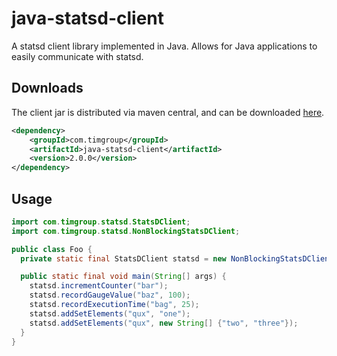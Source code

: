java-statsd-client
==================

A statsd client library implemented in Java.  Allows for Java applications to easily communicate with statsd.

Downloads
---------
The client jar is distributed via maven central, and can be downloaded [here](http://search.maven.org/#search%7Cga%7C1%7Cg%3Acom.timgroup%20a%3Ajava-statsd-client).

```xml
<dependency>
    <groupId>com.timgroup</groupId>
    <artifactId>java-statsd-client</artifactId>
    <version>2.0.0</version>
</dependency>
```

Usage
-----
```java
import com.timgroup.statsd.StatsDClient;
import com.timgroup.statsd.NonBlockingStatsDClient;

public class Foo {
  private static final StatsDClient statsd = new NonBlockingStatsDClient("my.prefix", "statsd-host", 8125);

  public static final void main(String[] args) {
    statsd.incrementCounter("bar");
    statsd.recordGaugeValue("baz", 100);
    statsd.recordExecutionTime("bag", 25);
    statsd.addSetElements("qux", "one");
    statsd.addSetElements("qux", new String[] {"two", "three"});
  }
}
```

